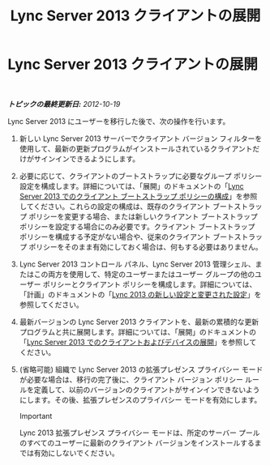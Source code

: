 ﻿---
title: Lync Server 2013 クライアントの展開
TOCTitle: Lync Server 2013 クライアントの展開
ms:assetid: 508e5dfa-588b-4289-81ce-2043c2d79e04
ms:mtpsurl: https://technet.microsoft.com/ja-jp/library/JJ204883(v=OCS.15)
ms:contentKeyID: 48272064
ms.date: 05/19/2016
mtps_version: v=OCS.15
ms.translationtype: HT
---

# Lync Server 2013 クライアントの展開

 

_**トピックの最終更新日:** 2012-10-19_

Lync Server 2013 にユーザーを移行した後で、次の操作を行います。

1.  新しい Lync Server 2013 サーバーでクライアント バージョン フィルターを使用して、最新の更新プログラムがインストールされているクライアントだけがサインインできるようにします。

2.  必要に応じて、クライアントのブートストラップに必要なグループ ポリシー設定を構成します。詳細については、「展開」のドキュメントの「[Lync Server 2013 でのクライアント ブートストラップ ポリシーの構成](lync-server-2013-configuring-client-bootstrapping-policies.md)」を参照してください。これらの設定の構成は、既存のクライアント ブートストラップ ポリシーを変更する場合、または新しいクライアント ブートストラップ ポリシーを設定する場合にのみ必要です。クライアント ブートストラップ ポリシーを構成する予定がない場合や、従来のクライアント ブートストラップ ポリシーをそのまま有効にしておく場合は、何もする必要はありません。

3.  Lync Server 2013 コントロール パネル、Lync Server 2013 管理シェル、またはこの両方を使用して、特定のユーザーまたはユーザー グループの他のユーザー ポリシーとクライアント ポリシーを構成します。詳細については、「計画」のドキュメントの「[Lync 2013 の新しい設定と変更された設定](lync-server-2013-new-and-changed-settings-for-lync-2013.md)」を参照してください。

4.  最新バージョンの Lync Server 2013 クライアントを、最新の累積的な更新プログラムと共に展開します。詳細については、「展開」のドキュメントの「[Lync Server 2013 でのクライアントおよびデバイスの展開](lync-server-2013-deploying-clients-and-devices.md)」を参照してください。

5.  (省略可能) 組織で Lync Server 2013 の拡張プレゼンス プライバシー モードが必要な場合は、移行の完了後に、クライアント バージョン ポリシー ルールを定義して、以前のバージョンのクライアントがサインインできないようにします。その後、拡張プレゼンスのプライバシー モードを有効にします。
    

    > [!IMPORTANT]
    > Lync 2013 拡張プレゼンス プライバシー モードは、所定のサーバー プールのすべてのユーザーに最新のクライアント バージョンをインストールするまでは有効にしないでください。


